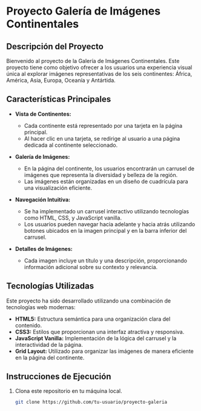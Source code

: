 # Proyecto Galería de Imágenes Continentales

## Descripción del Proyecto

Bienvenido al proyecto de la Galería de Imágenes Continentales. Este proyecto tiene como objetivo ofrecer a los usuarios una experiencia visual única al explorar imágenes representativas de los seis continentes: África, América, Asia, Europa, Oceanía y Antártida.

## Características Principales

* **Vista de Continentes:**
  - Cada continente está representado por una tarjeta en la página principal.
  - Al hacer clic en una tarjeta, se redirige al usuario a una página dedicada al continente seleccionado.

* **Galería de Imágenes:**
  - En la página del continente, los usuarios encontrarán un carrusel de imágenes que representa la diversidad y belleza de la región.
  - Las imágenes están organizadas en un diseño de cuadrícula para una visualización eficiente.

* **Navegación Intuitiva:**
  - Se ha implementado un carrusel interactivo utilizando tecnologías como HTML, CSS, y JavaScript vanilla.
  - Los usuarios pueden navegar hacia adelante y hacia atrás utilizando botones ubicados en la imagen principal y en la barra inferior del carrusel.

* **Detalles de Imágenes:**
  - Cada imagen incluye un título y una descripción, proporcionando información adicional sobre su contexto y relevancia.

## Tecnologías Utilizadas

Este proyecto ha sido desarrollado utilizando una combinación de tecnologías web modernas:

* **HTML5:** Estructura semántica para una organización clara del contenido.
* **CSS3:** Estilos que proporcionan una interfaz atractiva y responsiva.
* **JavaScript Vanilla:** Implementación de la lógica del carrusel y la interactividad de la página.
* **Grid Layout:** Utilizado para organizar las imágenes de manera eficiente en la página del continente.

## Instrucciones de Ejecución

1. Clona este repositorio en tu máquina local.
   ```bash
   git clone https://github.com/tu-usuario/proyecto-galeria
